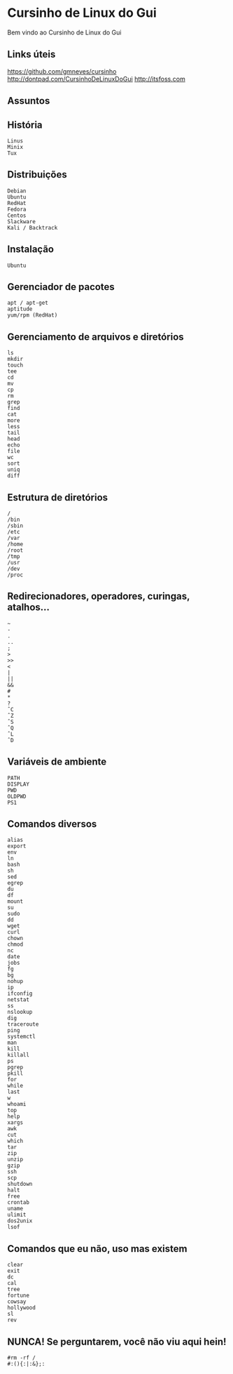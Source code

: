 # Cursinho de Linux do Gui

Bem vindo ao Cursinho de Linux do Gui

Links úteis
--
https://github.com/gmneves/cursinho
http://dontpad.com/CursinhoDeLinuxDoGui
http://itsfoss.com

Assuntos
--
História
--
	Linus
	Minix
	Tux

Distribuições
--
	Debian
	Ubuntu
	RedHat
	Fedora
	Centos
	Slackware
	Kali / Backtrack

Instalação
--
	Ubuntu

Gerenciador de pacotes
--
	apt / apt-get
	aptitude
	yum/rpm (RedHat)

Gerenciamento de arquivos e diretórios
--
	ls
	mkdir
	touch
	tee
	cd
	mv
	cp
	rm
	grep
	find
	cat
	more
	less
	tail
	head
	echo
	file
	wc
	sort
	uniq
	diff
	

Estrutura de diretórios
--
	/
	/bin
	/sbin
	/etc
	/var
	/home
	/root
	/tmp
	/usr
	/dev
	/proc

Redirecionadores, operadores, curingas, atalhos...
--
	~
	-
	.
	..
	;
	>
	>>
	<
	|
	||
	&&
	#
	*
	?
	ˆC
	ˆZ
	ˆS
	ˆQ
	ˆL
	ˆD

Variáveis de ambiente
--
	PATH
	DISPLAY
	PWD
	OLDPWD
	PS1
	
Comandos diversos
--
	alias
	export
	env
	ln
	bash
	sh
	sed
	egrep
	du
	df
	mount
	su
	sudo
	dd
	wget
	curl
	chown
	chmod
	nc
	date
	jobs
	fg
	bg
	nohup
	ip
	ifconfig
	netstat
	ss
	nslookup
	dig
	traceroute
	ping
	systemctl
	man
	kill
	killall
	ps
	pgrep
	pkill
	for
	while
	last
	w
	whoami
	top
	help
	xargs
	awk
	cut
	which
	tar
	zip
	unzip
	gzip
	ssh
	scp
	shutdown
	halt
	free
	crontab
	uname
	ulimit
	dos2unix
	lsof

Comandos que eu não, uso mas existem
--
	clear
	exit
	dc
	cal
	tree
	fortune
	cowsay
	hollywood
	sl
	rev
	

NUNCA! Se perguntarem, você não viu aqui hein!
--
	#rm -rf /
	#:(){:|:&};:
